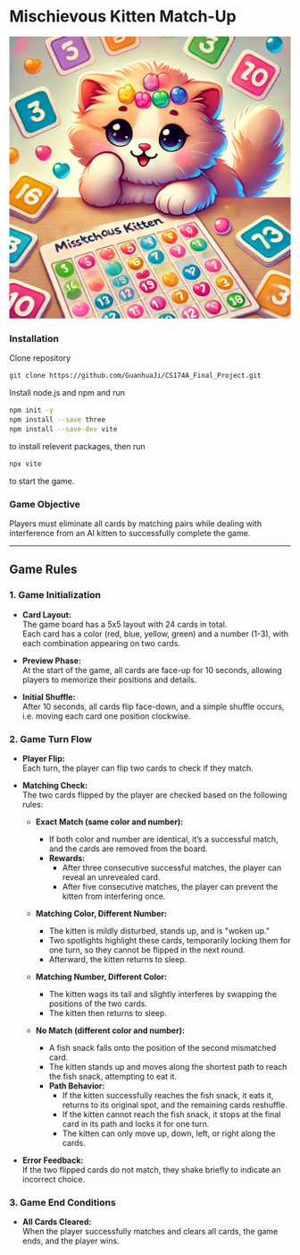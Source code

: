 # Mischievous Kitten Match-Up

![Game Cover](https://github.com/GuanhuaJi/CS174A_FInal_Project/blob/main/41e9514640af6bec704c8a4a92d41601585f9e0f5e0ab44a8edffbc9d7d34613.png)

### Installation
Clone repository
```bash
git clone https://github.com/GuanhuaJi/CS174A_Final_Project.git
```

Install node.js and npm and run
```bash 
npm init -y
npm install --save three
npm install --save-dev vite
```
to install relevent packages, then run
```bash 
npx vite
```
to start the game.


### Game Objective
Players must eliminate all cards by matching pairs while dealing with interference from an AI kitten to successfully complete the game.

---

## Game Rules

### 1. Game Initialization

- **Card Layout:**  
  The game board has a 5x5 layout with 24 cards in total.  
  Each card has a color (red, blue, yellow, green) and a number (1-3), with each combination appearing on two cards.

- **Preview Phase:**  
  At the start of the game, all cards are face-up for 10 seconds, allowing players to memorize their positions and details.

- **Initial Shuffle:**  
  After 10 seconds, all cards flip face-down, and a simple shuffle occurs, i.e. moving each card one position clockwise.

### 2. Game Turn Flow

- **Player Flip:**  
  Each turn, the player can flip two cards to check if they match.

- **Matching Check:**  
  The two cards flipped by the player are checked based on the following rules:

  - **Exact Match (same color and number):**  
    - If both color and number are identical, it’s a successful match, and the cards are removed from the board.
    - **Rewards:**  
      - After three consecutive successful matches, the player can reveal an unrevealed card.
      - After five consecutive matches, the player can prevent the kitten from interfering once.

  - **Matching Color, Different Number:**  
    - The kitten is mildly disturbed, stands up, and is "woken up."
    - Two spotlights highlight these cards, temporarily locking them for one turn, so they cannot be flipped in the next round.
    - Afterward, the kitten returns to sleep.

  - **Matching Number, Different Color:**  
    - The kitten wags its tail and slightly interferes by swapping the positions of the two cards.
    - The kitten then returns to sleep.

  - **No Match (different color and number):**  
    - A fish snack falls onto the position of the second mismatched card.
    - The kitten stands up and moves along the shortest path to reach the fish snack, attempting to eat it.
    - **Path Behavior:**  
      - If the kitten successfully reaches the fish snack, it eats it, returns to its original spot, and the remaining cards reshuffle.
      - If the kitten cannot reach the fish snack, it stops at the final card in its path and locks it for one turn.
      - The kitten can only move up, down, left, or right along the cards.

- **Error Feedback:**  
  If the two flipped cards do not match, they shake briefly to indicate an incorrect choice.

### 3. Game End Conditions

- **All Cards Cleared:**  
  When the player successfully matches and clears all cards, the game ends, and the player wins.
